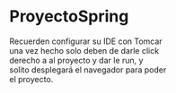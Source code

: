 # ProyectoSpring

Recuerden configurar su IDE con Tomcar  
una vez hecho solo deben de darle click  
derecho a al proyecto y dar le run, y  
solito desplegará el navegador para poder  
el proyecto.